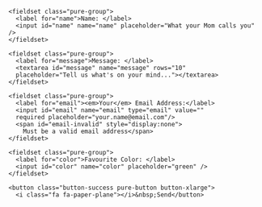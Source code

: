   <link rel="stylesheet" href="https://unpkg.com/purecss@1.0.0/build/pure-min.css">
   <link rel="stylesheet" href="https://maxcdn.bootstrapcdn.com/font-awesome/4.4.0/css/font-awesome.min.css">
   <!-- Style The Contact Form How Ever You Prefer -->
   <link rel="stylesheet" href="https://cdn.rawgit.com/dwyl/learn-to-send-email-via-google-script-html-no-server/master/style.css">

  <form id="gform" method="POST" class="pure-form pure-form-stacked" data-email="example@email.net"
  action="https://script.google.com/macros/s/AKfycbwMxYDrufp73bKdU8gMvxFDdHRuzcR4IKQUB33B7GqwyfyZS04/exec">
    <!-- change the form action to your script url -->

    <fieldset class="pure-group">
      <label for="name">Name: </label>
      <input id="name" name="name" placeholder="What your Mom calls you" />
    </fieldset>

    <fieldset class="pure-group">
      <label for="message">Message: </label>
      <textarea id="message" name="message" rows="10"
      placeholder="Tell us what's on your mind..."></textarea>
    </fieldset>

    <fieldset class="pure-group">
      <label for="email"><em>Your</em> Email Address:</label>
      <input id="email" name="email" type="email" value=""
      required placeholder="your.name@email.com"/>
      <span id="email-invalid" style="display:none">
        Must be a valid email address</span>
    </fieldset>

    <fieldset class="pure-group">
      <label for="color">Favourite Color: </label>
      <input id="color" name="color" placeholder="green" />
    </fieldset>

    <button class="button-success pure-button button-xlarge">
      <i class="fa fa-paper-plane"></i>&nbsp;Send</button>

  </form>

  <!-- Customise the Thankyou Message People See when they submit the form: -->
  <div style="display:none;" id="thankyou_message">
    <h2><em>Thanks</em> for contacting us!
      We will get back to you soon!</h2>
  </div>

  <!-- Submit the Form to Google Using "AJAX" -->
  <script data-cfasync="false" type="text/javascript"
  src="https://cdn.rawgit.com/dwyl/learn-to-send-email-via-google-script-html-no-server/master/form-submission-handler.js"></script>
  <!-- <script data-cfasync="false" type="text/javascript"
  src="/form-submission-handler.js"></script> -->
